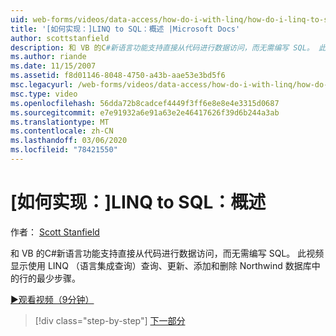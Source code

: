 ```yaml
---
uid: web-forms/videos/data-access/how-do-i-with-linq/how-do-i-linq-to-sql-overview
title: '[如何实现：]LINQ to SQL：概述 |Microsoft Docs'
author: scottstanfield
description: 和 VB 的C#新语言功能支持直接从代码进行数据访问，而无需编写 SQL。 此视频显示使用 LINQ （Language Int 。
ms.author: riande
ms.date: 11/15/2007
ms.assetid: f8d01146-8048-4750-a43b-aae53e3bd5f6
msc.legacyurl: /web-forms/videos/data-access/how-do-i-with-linq/how-do-i-linq-to-sql-overview
msc.type: video
ms.openlocfilehash: 56dda72b8cadcef4449f3ff6e8e8e4e3315d0687
ms.sourcegitcommit: e7e91932a6e91a63e2e46417626f39d6b244a3ab
ms.translationtype: MT
ms.contentlocale: zh-CN
ms.lasthandoff: 03/06/2020
ms.locfileid: "78421550"
---
```

# <a name="how-do-i-linq-to-sql-overview"></a>[如何实现：]LINQ to SQL：概述

作者： [Scott Stanfield](https://github.com/scottstanfield)

和 VB 的C#新语言功能支持直接从代码进行数据访问，而无需编写 SQL。 此视频显示使用 LINQ （语言集成查询）查询、更新、添加和删除 Northwind 数据库中的行的最少步骤。

[&#9654;观看视频（9分钟）](https://channel9.msdn.com/Blogs/ASP-NET-Site-Videos/how-do-i-linq-to-sql-overview)

> [!div class="step-by-step"]
> [下一部分](how-do-i-linq-to-sql-data-model.md)
